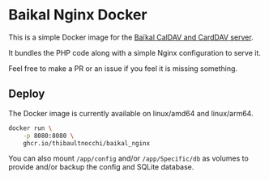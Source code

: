 # Baikal Nginx Docker

This is a simple Docker image for the [Baïkal CalDAV and CardDAV server](https://github.com/sabre-io/Baikal).

It bundles the PHP code along with a simple Nginx configuration to serve it.

Feel free to make a PR or an issue if you feel it is missing something.

## Deploy

The Docker image is currently available on linux/amd64 and linux/arm64.

```bash
docker run \
	-p 8080:8080 \
	ghcr.io/thibaultnocchi/baikal_nginx
```

You can also mount `/app/config` and/or `/app/Specific/db` as volumes to provide and/or backup the config and SQLite database.
